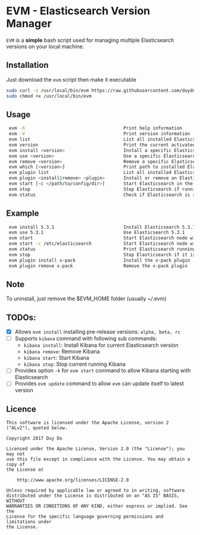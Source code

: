 EVM - Elasticsearch Version Manager
===================================

`EVM` is a **simple** bash script used for managing multiple Elasticsearch versions on your local machine.

## Installation
Just download the `evm` script then make it executable

```sh
sudo curl -o /usr/local/bin/evm https://raw.githubusercontent.com/duydo/evm/master/evm
sudo chmod +x /usr/local/bin/evm
```

## Usage
```sh
 evm -h                                     Print help information
 evm -V                                     Print version information
 evm list                                   List all installed Elasticsearch versions
 evm version                                Print the current activated Elasticsearch version
 evm install <version>                      Install a specific Elasticsearch version
 evm use <version>                          Use a specific Elasticsearch version
 evm remove <version>                       Remove a specific Elasticsearch version if available
 evm which [<version>]                      Print path to installed Elasticsearch version
 evm plugin list                            List all installed Elasticsearch plugins
 evm plugin <install|remove> <plugin>       Install or remove an Elasticsearch plugin
 evm start [-c </path/to/config/dir>]       Start Elasticsearch in the background with a specific config directory (optional)
 evm stop                                   Stop Elasticsearch if running
 evm status                                 Check if Elasticsearch is running
```
## Example
```sh
 evm install 5.3.1                          Install Elasticsearch 5.3.1
 evm use 5.3.1                              Use Elasticsearch 5.3.1
 evm start                                  Start Elasticsearch node with the default config directory
 evm start -c /etc/elasticsearch            Start Elasticsearch node with /etc/elasticsearch config directory
 evm status                                 Print Elasticsearch running status
 evm stop                                   Stop Elasticsearch if it is running
 evm plugin install x-pack                  Install the x-pack plugin
 evm plugin remove x-pack                   Remove the x-pack plugin
```
## Note
To uninstall, just remove the $EVM_HOME folder (usually ~/.evm)

## TODOs:
- [x] Allows `evm install` installing pre-release versions: `alpha, beta, rc`
- [ ] Supports `kibana` command with following sub commands:
  - `kibana install`: Install Kibana for current Elasticsearch version
  - `kibana remove`: Remove Kibana
  - `kibana start`: Start Kibana
  - `kibana stop`: Stop current running Kibana
- [ ] Provides option `-k` for `evm start` command to allow Kibana starting with Elasticsearch
- [ ] Provides `evm update` command to allow `evm` can update itself to latest version

## Licence
    This software is licensed under the Apache License, version 2 ("ALv2"), quoted below.

    Copyright 2017 Duy Do

    Licensed under the Apache License, Version 2.0 (the "License"); you may not
    use this file except in compliance with the License. You may obtain a copy of
    the License at

        http://www.apache.org/licenses/LICENSE-2.0

    Unless required by applicable law or agreed to in writing, software
    distributed under the License is distributed on an "AS IS" BASIS, WITHOUT
    WARRANTIES OR CONDITIONS OF ANY KIND, either express or implied. See the
    License for the specific language governing permissions and limitations under
    the License.
